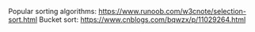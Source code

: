 Popular sorting algorithms: https://www.runoob.com/w3cnote/selection-sort.html
Bucket sort: https://www.cnblogs.com/bqwzx/p/11029264.html

